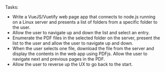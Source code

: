 Tasks: 
- Write a VueJS/Vuetify web page app that connects to node.js running on a Linux server and presents a list of folders from a specific folder to the user.
- Allow the user to navigate up and down the list and select an entry. 
- Enumerate the PDF files in the selected folder on the server, present the list to the user and allow the user to navigate up and 
down. 
- When the user selects one file, download the file from the server and display the contents in the web app using PDFjs. Allow the user to navigate next and previous pages in the PDF. 
- Allow the user to reverse up the UX to go back to the start.
